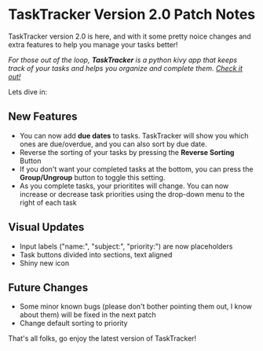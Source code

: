 # TaskTracker Version 2.0 Patch Notes

TaskTracker version 2.0 is here, and with it some pretty noice changes and extra features to help you manage your tasks better!

_For those out of the loop, __TaskTracker__ is a python kivy app that keeps track of your tasks and helps you organize and complete them. [Check it out!](https://github.com/CalebWebsterJCU/TaskTracker)_

Lets dive in:

## New Features

- You can now add __due dates__ to tasks. TaskTracker will show you which ones are due/overdue, and you can also sort by due date.
- Reverse the sorting of your tasks by pressing the __Reverse Sorting__ Button
- If you don't want your completed tasks at the bottom, you can press the __Group/Ungroup__ button to toggle this setting.
- As you complete tasks, your prioritites will change. You can now increase or decrease task priorities using the drop-down menu to the right of each task

## Visual Updates

- Input labels ("name:", "subject:", "priority:") are now placeholders
- Task buttons divided into sections, text aligned
- Shiny new icon

## Future Changes
- Some minor known bugs (please don't bother pointing them out, I know about them) will be fixed in the next patch
- Change default sorting to priority

That's all folks, go enjoy the latest version of TaskTracker!
